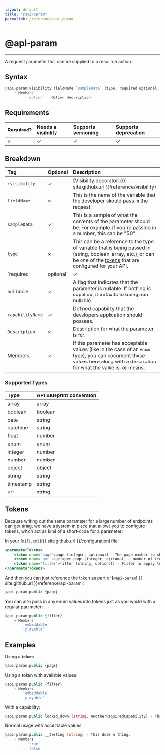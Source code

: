 ```yaml
---
layout: default
title: "@api-param"
permalink: /reference/api-param
---
```


# @api-param
---

A request parameter that can be supplied to a resource action.

## Syntax
```php
@api-param:visibility fieldName `sampleData` (type, required|optional, nullable, capabilityName) - Description
    + Members
        - `option` - Option description
```

## Requirements

| Required? | Needs a visibility | Supports versioning | Supports deprecation |
| :--- | :--- | :--- | :--- |
| × | ✓ | ✓ | ✓ |

## Breakdown

| Tag | Optional | Description |
| :--- | :--- | :--- |
| `:visibility` | ✓ | [Visibility decorator]({{ site.github.url }}/reference/visibility) |
| `fieldName` | × | This is the name of the variable that the developer should pass in the request. |
| `sampleData` | ✓ | This is a sample of what the contents of the parameter should be. For example, if you're passing in a number, this can be "50". |
| `type` | × | This can be a reference to the type of variable that is being passed in (string, boolean, array, etc.), or can be one of the [tokens](#tokens) that are configured for your API. |
| `required|optional` | ✓ | A flag that indicates that the parameter is, well, optional. If nothing is supplied, it defaults to being `optional`. |
| `nullable` | ✓ | A flag that indicates that the parameter is nullable. If nothing is supplied, it defaults to being non-nullable. |
| `capabilityName` | ✓ | Defined capability that the developers application should possess. |
| `Description` | × | Description for what the parameter is for. |
| Members | ✓ | If this parameter has acceptable values (like in the case of an `enum` type), you can document those values here along with a description for what the value is, or means. |

### Supported Types

| Type | API Blueprint conversion |
| :--- | :--- |
| array | array |
| boolean | boolean |
| date | string |
| datetime | string |
| float | number |
| enum | enum |
| integer | number |
| number | number |
| object | object |
| string | string |
| timestamp | string |
| uri | string |

## <a name="tokens"></a>Tokens
Because writing out the same parameter for a large number of endpoints can get tiring, we have a system in place that
allows you to configure tokens, which act as kind of a short-code for a parameter:

In your [`mill.xml`]({{ site.github.url }}/configuration) file:

```xml
<parameterTokens>
    <token name="page">page (integer, optional) - The page number to show.</token>
    <token name="per_page">per_page (integer, optional) - Number of items to show on each page. Max 100.</token>
    <token name="filter">filter (string, optional) - Filter to apply to the results.</token>
</parameterTokens>
```

And then you can just reference the token as part of [`@api-param`]({{ site.github.url }}/reference/api-param):

```php
@api-param:public {page}
```

You can also pass in any enum values into tokens just as you would with a regular parameter:

```php
@api-param:public {filter}
    + Members
        `embeddable`
        `playable`
```

## Examples
Using a token:

```php
@api-param:public {page}
```

Using a token with available values:

```php
@api-param:public {filter}
    + Members
        `embeddable`
        `playable`
```

With a capability:

```php
@api-param:public locked_down (string, AnotherRequiredCapability) - This is a cool thing.
```

Normal usage with acceptable values:

```php
@api-param:public __testing (string) - This does a thing.
    + Members
        - `true`
        - `false`
```
